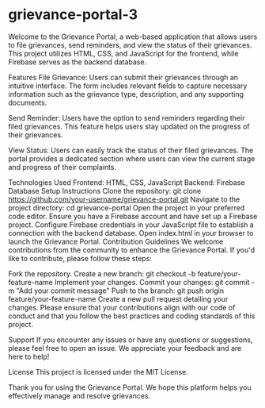# grievance-portal-3
Welcome to the Grievance Portal, a web-based application that allows users to file grievances, send reminders, and view the status of their grievances. This project utilizes HTML, CSS, and JavaScript for the frontend, while Firebase serves as the backend database.

Features
File Grievance: Users can submit their grievances through an intuitive interface. The form includes relevant fields to capture necessary information such as the grievance type, description, and any supporting documents.

Send Reminder: Users have the option to send reminders regarding their filed grievances. This feature helps users stay updated on the progress of their grievances.

View Status: Users can easily track the status of their filed grievances. The portal provides a dedicated section where users can view the current stage and progress of their complaints.

Technologies Used
Frontend: HTML, CSS, JavaScript
Backend: Firebase Database
Setup Instructions
Clone the repository: git clone https://github.com/your-username/grievance-portal.git
Navigate to the project directory: cd grievance-portal
Open the project in your preferred code editor.
Ensure you have a Firebase account and have set up a Firebase project.
Configure Firebase credentials in your JavaScript file to establish a connection with the backend database.
Open index.html in your browser to launch the Grievance Portal.
Contribution Guidelines
We welcome contributions from the community to enhance the Grievance Portal. If you'd like to contribute, please follow these steps:

Fork the repository.
Create a new branch: git checkout -b feature/your-feature-name
Implement your changes.
Commit your changes: git commit -m "Add your commit message"
Push to the branch: git push origin feature/your-feature-name
Create a new pull request detailing your changes.
Please ensure that your contributions align with our code of conduct and that you follow the best practices and coding standards of this project.

Support
If you encounter any issues or have any questions or suggestions, please feel free to open an issue. We appreciate your feedback and are here to help!

License
This project is licensed under the MIT License.

Thank you for using the Grievance Portal. We hope this platform helps you effectively manage and resolve grievances.




